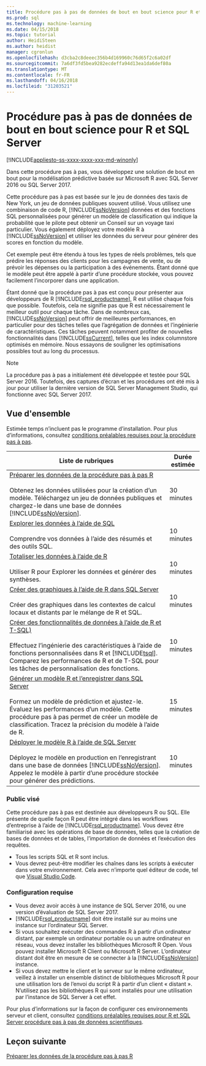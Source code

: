 ```yaml
---
title: Procédure pas à pas de données de bout en bout science pour R et SQL Server | Documents Microsoft
ms.prod: sql
ms.technology: machine-learning
ms.date: 04/15/2018
ms.topic: tutorial
author: HeidiSteen
ms.author: heidist
manager: cgronlun
ms.openlocfilehash: d3cba2c8deeec356b4d169960c76d65f2c6a02df
ms.sourcegitcommit: 7a6df3fd5bea9282ecdeffa94d13ea1da6def80a
ms.translationtype: MT
ms.contentlocale: fr-FR
ms.lasthandoff: 04/16/2018
ms.locfileid: "31203521"
---
```

# <a name="end-to-end-data-science-walkthrough-for-r-and-sql-server"></a>Procédure pas à pas de données de bout en bout science pour R et SQL Server
[!INCLUDE[appliesto-ss-xxxx-xxxx-xxx-md-winonly](../../includes/appliesto-ss-xxxx-xxxx-xxx-md-winonly.md)]

Dans cette procédure pas à pas, vous développez une solution de bout en bout pour la modélisation prédictive basée sur Microsoft R avec SQL Server 2016 ou SQL Server 2017.

Cette procédure pas à pas est basée sur le jeu de données des taxis de New York, un jeu de données publiques souvent utilisé. Vous utilisez une combinaison de code R, [!INCLUDE[ssNoVersion](../../includes/ssnoversion-md.md)] données et des fonctions SQL personnalisées pour générer un modèle de classification qui indique la probabilité que le pilote peut obtenir un Conseil sur un voyage taxi particulier. Vous également déployez votre modèle R à [!INCLUDE[ssNoVersion](../../includes/ssnoversion-md.md)] et utiliser les données du serveur pour générer des scores en fonction du modèle.

Cet exemple peut être étendu à tous les types de réels problèmes, tels que prédire les réponses des clients pour les campagnes de vente, ou de prévoir les dépenses ou la participation à des événements. Étant donné que le modèle peut être appelé à partir d’une procédure stockée, vous pouvez facilement l’incorporer dans une application.

Étant donné que la procédure pas à pas est conçu pour présenter aux développeurs de R [!INCLUDE[rsql_productname](../../includes/rsql-productname-md.md)], R est utilisé chaque fois que possible. Toutefois, cela ne signifie pas que R est nécessairement le meilleur outil pour chaque tâche. Dans de nombreux cas, [!INCLUDE[ssNoVersion](../../includes/ssnoversion-md.md)] peut offrir de meilleures performances, en particulier pour des tâches telles que l’agrégation de données et l’ingénierie de caractéristiques.  Ces tâches peuvent notamment profiter de nouvelles fonctionnalités dans [!INCLUDE[ssCurrent](../../includes/sscurrent-md.md)], telles que les index columnstore optimisés en mémoire. Nous essayons de souligner les optimisations possibles tout au long du processus.

> [!NOTE]
> La procédure pas à pas a initialement été développée et testée pour SQL Server 2016. Toutefois, des captures d’écran et les procédures ont été mis à jour pour utiliser la dernière version de SQL Server Management Studio, qui fonctionne avec SQL Server 2017.

## <a name="overview"></a>Vue d'ensemble

Estimée temps n’incluent pas le programme d’installation. Pour plus d’informations, consultez [conditions préalables requises pour la procédure pas à pas](../tutorials/walkthrough-prerequisites-for-data-science-walkthroughs.md).

|Liste de rubriques|Durée estimée|
|-|------------------------------|
|[Préparer les données de la procédure pas à pas R](../tutorials/walkthrough-prepare-the-data.md) <br /><br />Obtenez les données utilisées pour la création d’un modèle. Téléchargez un jeu de données publiques et chargez-le dans une base de données [!INCLUDE[ssNoVersion](../../includes/ssnoversion-md.md)].|30 minutes|
|[Explorer les données à l’aide de SQL](../tutorials/walkthrough-view-and-explore-the-data.md) <br /><br />Comprendre vos données à l’aide des résumés et des outils SQL.|10 minutes|
|[Totaliser les données à l’aide de R](../tutorials/walkthrough-view-and-summarize-data-using-r.md) <br /><br />Utiliser R pour Explorer les données et générer des synthèses.|10 minutes|
|[Créer des graphiques à l’aide de R dans SQL Server](../tutorials/walkthrough-create-graphs-and-plots-using-r.md) <br /><br />Créer des graphiques dans les contextes de calcul locaux et distants par le mélange de R et SQL.|10 minutes|
|[Créer des fonctionnalités de données à l’aide de R et T-SQL)](../tutorials/walkthrough-create-data-features.md) <br /><br />Effectuez l’ingénierie des caractéristiques à l’aide de fonctions personnalisées dans R et [!INCLUDE[tsql](../../includes/tsql-md.md)]. Comparez les performances de R et de T-SQL pour les tâches de personnalisation des fonctions. |10 minutes|
|[Générer un modèle R et l’enregistrer dans SQL Server](../tutorials/walkthrough-build-and-save-the-model.md) <br /><br />Formez un modèle de prédiction et ajustez-le. Évaluez les performances d’un modèle. Cette procédure pas à pas permet de créer un modèle de classification. Tracez la précision du modèle à l’aide de R.|15 minutes|
|[Déployer le modèle R à l’aide de SQL Server](../tutorials/walkthrough-deploy-and-use-the-model.md) <br /><br />Déployez le modèle en production en l’enregistrant dans une base de données [!INCLUDE[ssNoVersion](../../includes/ssnoversion-md.md)]. Appelez le modèle à partir d’une procédure stockée pour générer des prédictions.|10 minutes|

### <a name="intended-audience"></a>Public visé

Cette procédure pas à pas est destinée aux développeurs R ou SQL. Elle présente de quelle façon R peut être intégré dans les workflows d’entreprise à l’aide de [!INCLUDE[rsql_productname](../../includes/rsql-productname-md.md)].  Vous devez être familiarisé avec les opérations de base de données, telles que la création de bases de données et de tables, l’importation de données et l’exécution des requêtes.

+ Tous les scripts SQL et R sont inclus.
+ Vous devrez peut-être modifier les chaînes dans les scripts à exécuter dans votre environnement. Cela avec n’importe quel éditeur de code, tel que [Visual Studio Code](https://code.visualstudio.com/Download).

### <a name="prerequisites"></a>Configuration requise

+ Vous devez avoir accès à une instance de SQL Server 2016, ou une version d’évaluation de SQL Server 2017.
+ [!INCLUDE[rsql_productname](../../includes/rsql-productname-md.md)] doit être installé sur au moins une instance sur l’ordinateur SQL Server.
+ Si vous souhaitez exécuter des commandes R à partir d’un ordinateur distant, par exemple un ordinateur portable ou un autre ordinateur en réseau, vous devez installer les bibliothèques Microsoft R Open. Vous pouvez installer Microsoft R Client ou Microsoft R Server. L’ordinateur distant doit être en mesure de se connecter à la [!INCLUDE[ssNoVersion](../../includes/ssnoversion-md.md)] instance.
+ Si vous devez mettre le client et le serveur sur le même ordinateur, veillez à installer un ensemble distinct de bibliothèques Microsoft R pour une utilisation lors de l’envoi du script R à partir d’un client « distant ». N’utilisez pas les bibliothèques R qui sont installés pour une utilisation par l’instance de SQL Server à cet effet.

Pour plus d’informations sur la façon de configurer ces environnements serveur et client, consultez [conditions préalables requises pour R et SQL Server procédure pas à pas de données scientifiques](../tutorials/walkthrough-prerequisites-for-data-science-walkthroughs.md).

## <a name="next-lesson"></a>Leçon suivante

[Préparer les données de la procédure pas à pas R](../tutorials/walkthrough-prepare-the-data.md)
